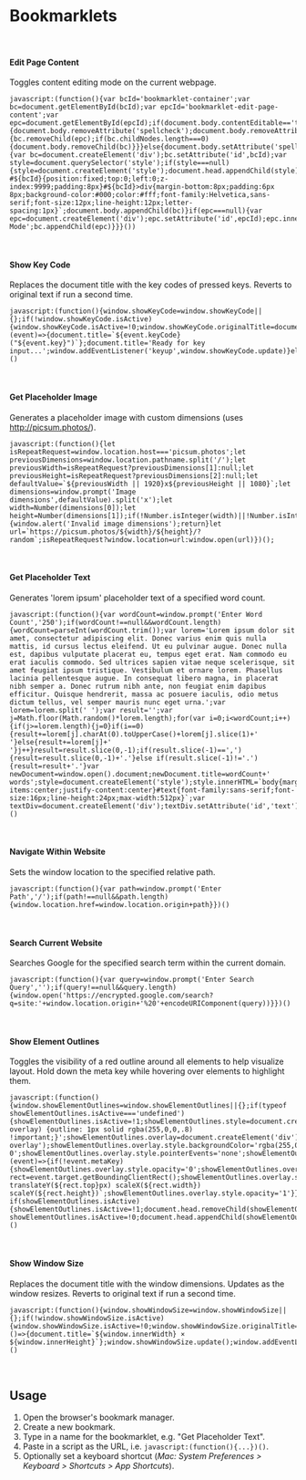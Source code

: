# Bookmarklets

&nbsp;

#### Edit Page Content

Toggles content editing mode on the current webpage.

```
javascript:(function(){var bcId='bookmarklet-container';var bc=document.getElementById(bcId);var epcId='bookmarklet-edit-page-content';var epc=document.getElementById(epcId);if(document.body.contentEditable=='true'||document.designMode=='on'){document.body.removeAttribute('spellcheck');document.body.removeAttribute('contentEditable');document.designMode='off';if(bc!==null&&epc!==null){bc.removeChild(epc);if(bc.childNodes.length===0){document.body.removeChild(bc)}}}else{document.body.setAttribute('spellcheck','false');document.body.contentEditable='true';document.designMode='on';if(bc===null){var bc=document.createElement('div');bc.setAttribute('id',bcId);var style=document.querySelector('style');if(style===null){style=document.createElement('style');document.head.appendChild(style)}style.innerHTML=style.innerHTML+` #${bcId}{position:fixed;top:0;left:0;z-index:9999;padding:8px}#${bcId}>div{margin-bottom:8px;padding:6px 8px;background-color:#000;color:#fff;font-family:Helvetica,sans-serif;font-size:12px;line-height:12px;letter-spacing:1px}`;document.body.appendChild(bc)}if(epc===null){var epc=document.createElement('div');epc.setAttribute('id',epcId);epc.innerHTML='Edit Mode';bc.appendChild(epc)}}}())
```

&nbsp;

#### Show Key Code

Replaces the document title with the key codes of pressed keys. Reverts to original text if run a second time.

```
javascript:(function(){window.showKeyCode=window.showKeyCode||{};if(!window.showKeyCode.isActive){window.showKeyCode.isActive=!0;window.showKeyCode.originalTitle=document.title;window.showKeyCode.update=(event)=>{document.title=`${event.keyCode} ("${event.key}")`};document.title='Ready for key input...';window.addEventListener('keyup',window.showKeyCode.update)}else{window.showKeyCode.isActive=!1;document.title=window.showKeyCode.originalTitle;window.removeEventListener('keyup',window.showKeyCode.update)}})()
```

&nbsp;

#### Get Placeholder Image

Generates a placeholder image with custom dimensions (uses http://picsum.photos/).

```
javascript:(function(){let isRepeatRequest=window.location.host==='picsum.photos';let previousDimensions=window.location.pathname.split('/');let previousWidth=isRepeatRequest?previousDimensions[1]:null;let previousHeight=isRepeatRequest?previousDimensions[2]:null;let defaultValue=`${previousWidth || 1920}x${previousHeight || 1080}`;let dimensions=window.prompt('Image dimensions',defaultValue).split('x');let width=Number(dimensions[0]);let height=Number(dimensions[1]);if(!Number.isInteger(width)||!Number.isInteger(height)){window.alert('Invalid image dimensions');return}let url=`https://picsum.photos/${width}/${height}/?random`;isRepeatRequest?window.location=url:window.open(url)})();
```

&nbsp;

#### Get Placeholder Text

Generates 'lorem ipsum' placeholder text of a specified word count.

```
javascript:(function(){var wordCount=window.prompt('Enter Word Count','250');if(wordCount!==null&&wordCount.length){wordCount=parseInt(wordCount.trim());var lorem='Lorem ipsum dolor sit amet, consectetur adipiscing elit. Donec varius enim quis nulla mattis, id cursus lectus eleifend. Ut eu pulvinar augue. Donec nulla est, dapibus vulputate placerat eu, tempus eget erat. Nam commodo eu erat iaculis commodo. Sed ultrices sapien vitae neque scelerisque, sit amet feugiat ipsum tristique. Vestibulum et ornare lorem. Phasellus lacinia pellentesque augue. In consequat libero magna, in placerat nibh semper a. Donec rutrum nibh ante, non feugiat enim dapibus efficitur. Quisque hendrerit, massa ac posuere iaculis, odio metus dictum tellus, vel semper mauris nunc eget urna.';var lorem=lorem.split(' ');var result='';var j=Math.floor(Math.random()*lorem.length);for(var i=0;i<wordCount;i++){if(j>=lorem.length){j=0}if(i==0){result+=lorem[j].charAt(0).toUpperCase()+lorem[j].slice(1)+' '}else{result+=lorem[j]+' '}j++}result=result.slice(0,-1);if(result.slice(-1)==','){result=result.slice(0,-1)+'.'}else if(result.slice(-1)!='.'){result=result+'.'}var newDocument=window.open().document;newDocument.title=wordCount+' words';style=document.createElement('style');style.innerHTML=`body{margin:0;padding:32px;display:flex;align-items:center;justify-content:center}#text{font-family:sans-serif;font-size:16px;line-height:24px;max-width:512px}`;var textDiv=document.createElement('div');textDiv.setAttribute('id','text');textDiv.innerHTML=result;newDocument.head.appendChild(style);newDocument.body.appendChild(textDiv)}})()
```

&nbsp;

#### Navigate Within Website

Sets the window location to the specified relative path.

```
javascript:(function(){var path=window.prompt('Enter Path','/');if(path!==null&&path.length){window.location.href=window.location.origin+path}})()
```

&nbsp;

#### Search Current Website

Searches Google for the specified search term within the current domain.

```
javascript:(function(){var query=window.prompt('Enter Search Query','');if(query!==null&&query.length){window.open('https://encrypted.google.com/search?q=site:'+window.location.origin+'%20'+encodeURIComponent(query))}})()
```

&nbsp;

#### Show Element Outlines

Toggles the visibility of a red outline around all elements to help visualize layout. Hold down the meta key while hovering over elements to highlight them.

```
javascript:(function(){window.showElementOutlines=window.showElementOutlines||{};if(typeof showElementOutlines.isActive==='undefined'){showElementOutlines.isActive=!1;showElementOutlines.style=document.createElement('style');showElementOutlines.style.innerHTML='*:not(#element-overlay) {outline: 1px solid rgba(255,0,0,.8) !important;}';showElementOutlines.overlay=document.createElement('div');showElementOutlines.overlay.setAttribute('id','element-overlay');showElementOutlines.overlay.style.backgroundColor='rgba(255,0,0,.2)';showElementOutlines.overlay.style.zIndex='100000000';showElementOutlines.overlay.style.position='absolute';showElementOutlines.overlay.style.top='0';showElementOutlines.overlay.style.left='0';showElementOutlines.overlay.style.width='1px';showElementOutlines.overlay.style.height='1px';showElementOutlines.overlay.style.transformOrigin='0 0';showElementOutlines.overlay.style.pointerEvents='none';showElementOutlines.overlay.style.opacity='0';showElementOutlines.updateOverlay=(event)=>{if(!event.metaKey){showElementOutlines.overlay.style.opacity='0';showElementOutlines.overlay.style.transform='';return};let rect=event.target.getBoundingClientRect();showElementOutlines.overlay.style.transform=`translateX(${rect.left}px) translateY(${rect.top}px) scaleX(${rect.width}) scaleY(${rect.height})`;showElementOutlines.overlay.style.opacity='1'}}
if(showElementOutlines.isActive){showElementOutlines.isActive=!1;document.head.removeChild(showElementOutlines.style);document.body.removeChild(showElementOutlines.overlay);document.removeEventListener('mousemove',showElementOutlines.updateOverlay);return}
showElementOutlines.isActive=!0;document.head.appendChild(showElementOutlines.style);document.body.appendChild(showElementOutlines.overlay);document.addEventListener('mousemove',showElementOutlines.updateOverlay)})()
```

&nbsp;

#### Show Window Size
Replaces the document title with the window dimensions. Updates as the window resizes. Reverts to original text if run a second time.

```
javascript:(function(){window.showWindowSize=window.showWindowSize||{};if(!window.showWindowSize.isActive){window.showWindowSize.isActive=!0;window.showWindowSize.originalTitle=document.title;window.showWindowSize.update=()=>{document.title=`${window.innerWidth} × ${window.innerHeight}`};window.showWindowSize.update();window.addEventListener('resize',window.showWindowSize.update)}else{window.showWindowSize.isActive=!1;document.title=window.showWindowSize.originalTitle;window.removeEventListener('resize',window.showWindowSize.update)}})()
```

&nbsp;

## Usage

1. Open the browser's bookmark manager.
2. Create a new bookmark.
3. Type in a name for the bookmarklet, e.g. "Get Placeholder Text".
4. Paste in a script as the URL, i.e. `javascript:(function(){...})()`.
5. Optionally set a keyboard shortcut (_Mac: System Preferences > Keyboard > Shortcuts > App Shortcuts_).

